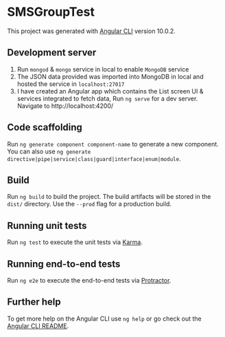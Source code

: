 # SMSGroupTest

This project was generated with [Angular CLI](https://github.com/angular/angular-cli) version 10.0.2.

## Development server

1. Run `mongod` & `mongo` service in local to enable `MongoDB` service
2. The JSON data provided was imported into MongoDB in local and hosted the service in `localhost:27017`
3. I have created an Angular app which contains the List screen UI & services integrated to fetch data, Run `ng serve` for a dev server. Navigate to http://localhost:4200/


## Code scaffolding

Run `ng generate component component-name` to generate a new component. You can also use `ng generate directive|pipe|service|class|guard|interface|enum|module`.

## Build

Run `ng build` to build the project. The build artifacts will be stored in the `dist/` directory. Use the `--prod` flag for a production build.

## Running unit tests

Run `ng test` to execute the unit tests via [Karma](https://karma-runner.github.io).

## Running end-to-end tests

Run `ng e2e` to execute the end-to-end tests via [Protractor](http://www.protractortest.org/).

## Further help

To get more help on the Angular CLI use `ng help` or go check out the [Angular CLI README](https://github.com/angular/angular-cli/blob/master/README.md).
